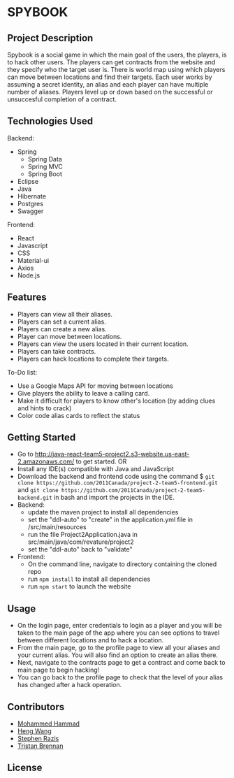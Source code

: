 # SPYBOOK

## Project Description
Spybook is a social game in which the main goal of the users, the players, is to hack other users.
The players can get contracts from the website and they specify who the target user is.
There is world map using which players can move between locations and find their targets.
Each user works by assuming a secret identity, an alias and each player can have multiple number of aliases.
Players level up or down based on the successful or unsuccesful completion of a contract.


## Technologies Used

Backend:
* Spring
    * Spring Data
    * Spring MVC
    * Spring Boot
* Eclipse
* Java
* Hibernate
* Postgres
* Swagger

Frontend:
* React
* Javascript
* CSS
* Material-ui
* Axios
* Node.js

## Features

* Players can view all their aliases.
* Players can set a current alias.
* Players can create a new alias.
* Player can move between locations.
* Players can view the users located in their current location.
* Players can take contracts.
* Players can hack locations to complete their targets.

To-Do list:

* Use a Google Maps API for moving between locations
* Give players the ability to leave a calling card.
* Make it difficult for players to know other's location (by adding clues and hints to crack)
* Color code alias cards to reflect the status

## Getting Started

* Go to http://java-react-team5-project2.s3-website.us-east-2.amazonaws.com/ to get started.
OR
* Install any IDE(s) compatible with Java and JavaScript
* Download the backend and frontend code using the command $ `git clone https://github.com/2011Canada/project-2-team5-frontend.git` and `git clone https://github.com/2011Canada/project-2-team5-backend.git`
in bash and import the projects in the IDE.
* Backend:
    * update the maven project to install all dependencies
    * set the "ddl-auto" to "create" in the application.yml file in /src/main/resources
    * run the file Project2Application.java in src/main/java/com/revature/project2
    * set the "ddl-auto" back to "validate"
* Frontend:
    * On the command line, navigate to directory containing the cloned repo
    * run `npm install` to install all dependencies
    * run `npm start` to launch the website

## Usage

* On the login page, enter credentials to login as a player and you will be taken to the main page of the app where you can see options to travel between different locations and to hack a location.
* From the main page, go to the profile page to view all your aliases and your current alias. You will also find an option to create an alias there.
* Next, navigate to the contracts page to get a contract and come back to main page to begin hacking!
* You can go back to the profile page to check that the level of your alias has changed after a hack operation.


## Contributors

<!--[![](https://avatars0.githubusercontent.com/u/65080518?s=460&v=4)](https://github.com/Hammad15)-->
* [Mohammed Hammad](https://github.com/Hammad15)
* [Heng Wang](https://github.com/VinceWangTO)
* [Stephen Razis](https://github.com/Sizarazis)
* [Tristan Brennan](https://github.com/tristanbrennan)

## License

